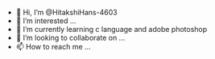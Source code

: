- 👋 Hi, I’m @HitakshiHans-4603
- 👀 I’m interested ...
- 🌱 I’m currently learning c language and adobe photoshop
- 💞️ I’m looking to collaborate on ...
- 📫 How to reach me ...

<!---
HitakshiHans-4603/HitakshiHans-4603 is a ✨ special ✨ repository because its `README.md` (this file) appears on your GitHub profile.
You can click the Preview link to take a look at your changes.
--->
